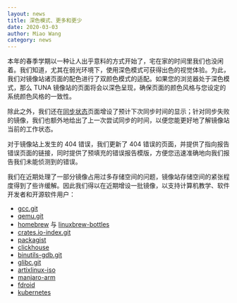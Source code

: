 ```yaml
---
layout: news
title: 深色模式、更多和更少
date: 2020-03-03
author: Miao Wang
category: news
---
```


本年的春季学期以一种让人出乎意料的方式开始了，宅在家的时间里我们也没闲着。我们知道，尤其在弱光环境下，使用深色模式可获得出色的视觉体验。为此，我们对镜像站诸页面的配色进行了双颜色模式的适配。如果您的浏览器处于深色模式，那么 TUNA 镜像站的页面将会以深色呈现，确保页面的颜色风格与您设定的系统颜色风格的一致性。

除此之外，我们还在[同步状态](/status/#syncing-status)页面增设了预计下次同步时间的显示；针对同步失败的镜像，我们也额外地给出了上一次尝试同步的时间，以便您能更好地了解镜像站当前的工作状态。

对于镜像站上发生的 404 错误，我们更新了 404 错误的页面，并提供了指向报告错误页面的链接，同时提供了预填充的错误报告模版，方便您迅速准确地向我们报告我们未能侦测到的错误。

我们在近期处理了一部分镜像占用过多存储空间的问题，镜像站存储空间的紧张程度得到了些许缓解。因此我们得以在近期增设一批镜像，以支持计算机教学、软件开发者和开源软件用户：

- [gcc.git](/help/gcc.git)
- [qemu.git](/help/qemu.git)
- [homebrew](/help/homebrew) 与 [linuxbrew-bottles](/linuxbrew-bottles/)
- [crates.io-index.git](/help/crates.io-index.git)
- [packagist](/packagist)
- [clickhouse](/clickhouse)
- [binutils-gdb.git](/help/binutils-gdb.git)
- [glibc.git](/help/glibc.git)
- [artixlinux-iso](/artixlinux-iso)
- [manjaro-arm](/manjaro-arm)
- [fdroid](/fdroid)
- [kubernetes](/kubernetes)
